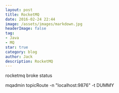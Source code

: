 ```yaml
---
layout: post
title: RocketMQ 
date: 2016-02-24 22:44
image: /assets/images/markdown.jpg
headerImage: false
tag:
- Java
- MQ
star: true
category: blog
author: Jack
description: RocketMQ 
---
```



rocketmq broke status 


mqadmin topicRoute -n "localhost:9876" -t DUMMY


